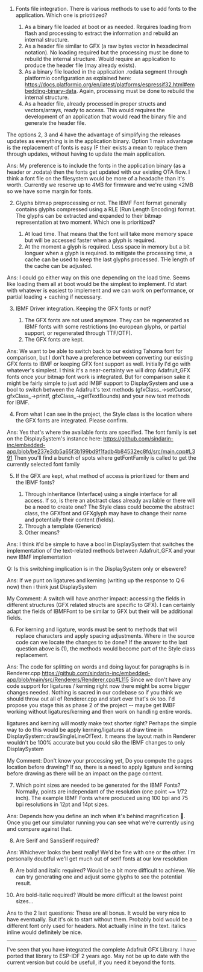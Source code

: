 1. Fonts file integration. There is various methods to use to add fonts to the application. Which one is priotitized?

    1. As a binary file loaded at boot or as needed. Requires loading from flash and processing to extract the information and rebuild an internal structure.
    2. As a header file similar to GFX (a raw bytes vector in hexadecimal notation). No loading required but the processing must be done to rebuild the internal structure. Would require an application to produce the header file (may already exists).
    3. As a binary file loaded in the application .rodata segment through platformio configuration as explained here: https://docs.platformio.org/en/latest/platforms/espressif32.html#embedding-binary-data. Again, processing must be done to rebuild the internal structure.
    4. As a header file, already processed in proper structs and vectors/arrays, ready to access. This would requires the development of an application that would read the binary file and generate the header file.


The options 2, 3 and 4 have the advantage of simplifying the releases updates as everything is in the application binary. Option 1 main advantage is the replacement of fonts is easy IF their exists a mean to replace them through updates, without having to update the main application.

Ans: My preference is to include the fonts in the application binary (as a header or .rodata) then the fonts get updated with our existing OTA flow. I think a font file on the filesystem would be more of a headache than it's worth. Currently we reserve up to 4MB for firmware and we're using <2MB so we have some margin for fonts.

2. Glyphs bitmap preprocessing or not. The IBMF Font format generally contains glyphs compressed using a RLE (Run Length Encoding) format. The glyphs can be extracted and expanded to their bitmap representation at two moment. Which one is prioritized?

    1. At load time. That means that the font will take more memory space but will be accessed faster when a glyph is required.
    2. At the moment a glyph is required. Less space in memory but a bit longuer when a glyph is required. to mitigate the processing time, a cache can be used to keep the last glyphs processed. THe length of the cache can be adjusted.

Ans:  I could go either way on this one depending on the load time. Seems like loading them all at boot would be the simplest to implement. I'd start with whatever is easiest to implement and we can work on performance, or partial loading + caching if necessary.

3. IBMF Driver integration. Keeping the GFX fonts or not?

    1. The GFX fonts are not used anymore. They can be regenerated as IBMF fonts with some restrictions (no european glyphs, or partial support, or regenerated through TTF/OTF).
    2. The GFX fonts are kept.

Ans: We want to be able to switch back to our existing Tahoma font for comparison, but I don't have a preference between converting our existing GFX fonts to IBMF or keeping GFX font support as well. Initially I'd go with whatever's simplest. I think it's a near-certainty we will drop Adafruit_GFX fonts once your bitmap font work is integrated. But for comparison sake it might be fairly simple to just add IMBF support to DisplaySystem and use a bool to switch between the Adafruit's text methods (gfxClass_->setCursor, gfxClass_->printf, gfxClass_->getTextBounds) and your new text methods for IBMF.

4. From what I can see in the project, the Style class is the location where the GFX fonts are integrated. Please confirm.

Ans: Yes that's where the available fonts are specified. The font family is set on the DisplaySystem's instance here:
https://github.com/sindarin-inc/embedded-app/blob/be237e3db5a65f3b199bd9f1fadb4b84532ec8fd/src/main.cpp#L391
Then you'll find a bunch of spots where getFontFamily is called to get the currently selected font family

5. If the GFX are kept, what method of access is prioritized for them and the IBMF fonts?

    1. Through inheritance (Interface) using a single interface for all access. If so, is there an abstract class already available or there will be a need to create one? The Style class could become the abstract class, the GFXfont and GFXglyph may have to change their name and potentially their content (fields).
    2. Through a template (Generics)
    3. Other means?

Ans: I think it'd be simple to have a bool in DisplaySystem that switches the implementation of the text-related methods between Adafruit_GFX and your new IBMF implementation

Q: Is this switching implication is in the DisplaySystem only or elsewere?

Ans: If we punt on ligatures and kerning (writing up the response to Q 6 now) then i think just DisplaySystem

My Comment: A switch will have another impact: accessing the fields in different structures (GFX related structs are specific to GFX). I can certainly adapt the fields of IBMFFont to be similar to GFX but their will be additional fields.

6. For kerning and ligature, words must be sent to methods that will replace characters and apply spacing adjustments. Where in the source code can we locate the changes to be done? If the answer to the last question above is (1), the methods would become part of the Style class replacement.

Ans: The code for splitting on words and doing layout for paragraphs is in Renderer.cpp https://github.com/sindarin-inc/embedded-app/blob/main/src/Renderers/Renderer.cpp#L115
Since we don't have any code support for ligatures / kerning right now there might be some bigger changes needed. Nothing is sacred in our codebase so if you think we should throw out all of Renderer.cpp and start over that's ok too. I'd propose you stage this as phase 2 of the project -- maybe get IMBF working without ligatures/kerning and then work on handling entire words.

ligatures and kerning will mostly make text shorter right? Perhaps the simple way to do this would be apply kerning/ligatures at draw time in DisplaySystem::drawSingleLineOfText. It means the layout math in Renderer wouldn't be 100% accurate but you could silo the IBMF changes to only DisplaySystem

My Comment: Don't know your processing yet, Do you compute the pages location before drawing? If so, there is a need to apply ligature and kerning before drawing as there will be an impact on the page content.

7. Which point sizes are needed to be generated for the IBMF Fonts? Normally, points are independant of the resolution (one point ~= 1/72 inch). The example IBMF Fonts where produced using 100 bpi and 75 bpi resolutions in 12pt and 14pt sizes.

Ans: Depends how you define an inch when it's behind magnification :slightly_smiling_face:. Once you get our simulator running you can see what we're currently using and compare against that.

8. Are Serif and SansSerif required? 

Ans: Whichever looks the best really! We'd be fine with one or the other. I'm personally doubtful we'll get much out of serif fonts at our low resolution

9. Are bold and italic required? Would be a bit more difficult to achieve. We can try generating one and adjust some glyphs to see the potential result.



10. Are bold-italic required? Would be more difficult at the lowest point sizes...

Ans to the 2 last questions: These are all bonus. It would be very nice to have eventually. But it's ok to start without them. Probably bold would be a different font only used for headers. Not actually inline in the text. italics inline would definitely be nice.

--------

I've seen that you have integrated the complete Adafruit GFX Library. I have ported that library to ESP-IDF 2 years ago. May not be up to date with the current version but could be usefull, if you need it beyond the fonts.